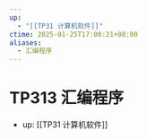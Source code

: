 ```yaml
---
up:
  - "[[TP31 计算机软件]]"
ctime: 2025-01-25T17:00:21+08:00
aliases:
  - 汇编程序
---
```


# TP313 汇编程序

- up: [[TP31 计算机软件]]
